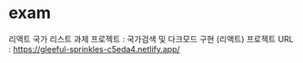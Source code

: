 # exam
리액트 국가 리스트 과제
프로젝트 : 국가검색 및 다크모드 구현 (리액트)
프로젝트 URL : https://gleeful-sprinkles-c5eda4.netlify.app/

